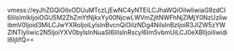 vmess://eyJhZGQiOiIxODUuMTczLjEwNC4yNTEiLCJhaWQiOiIwIiwiaG9zdCI6IiIsImlkIjoiOGU5M2ZhZmYtNjkxYy00NjcwLWVmZjItNWFhNjZlMjY0NzUzIiwibmV0Ijoid3MiLCJwYXRoIjoiLyIsInBvcnQiOiIzNDg4NiIsInBzIjoiR3JlZW5zYWZlNTIyIiwic2N5IjoiYXV0byIsInNuaSI6IiIsInRscyI6Im5vbmUiLCJ0eXBlIjoiIiwidiI6IjIifQ==
